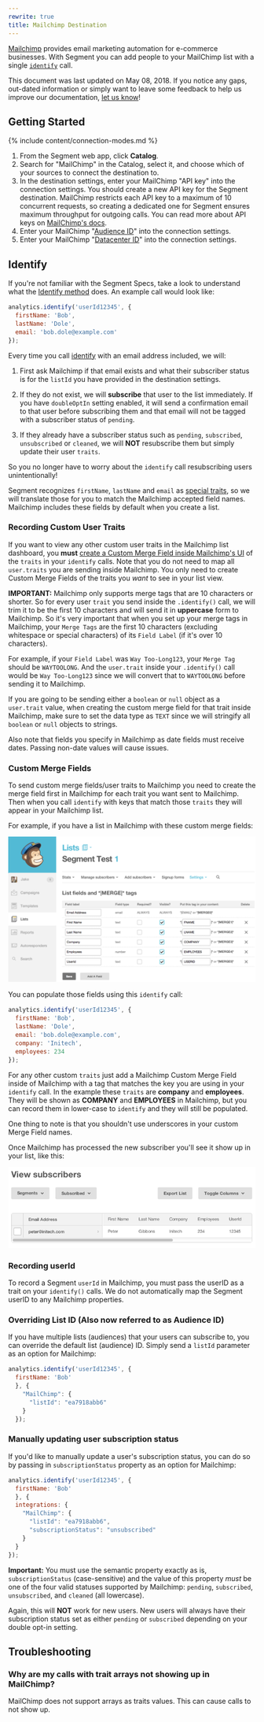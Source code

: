 ```yaml
---
rewrite: true
title: Mailchimp Destination
---
```

[Mailchimp](https://mailchimp.com/?utm_source=segmentio&utm_medium=docs&utm_campaign=partners) provides email marketing automation for e-commerce businesses. With Segment you can add people to your MailChimp list with a single [`identify`](/docs/connections/spec/identify/) call.

This document was last updated on May 08, 2018. If you notice any gaps, out-dated information or simply want to leave some feedback to help us improve our documentation, [let us know](https://segment.com/help/contact/)!


## Getting Started

{% include content/connection-modes.md %}

1. From the Segment web app, click **Catalog**.
2. Search for "MailChimp" in the Catalog, select it, and choose which of your sources to connect the destination to.
3. In the destination settings, enter your MailChimp "API key" into the connection settings.
   You should create a new API key for the Segment destination. MailChimp restricts each API key to a maximum of 10 concurrent requests, so creating a dedicated one for Segment ensures maximum throughput for outgoing calls. You can read more about API keys on [MailChimp's docs](http://kb.mailchimp.com/integrations/api-integrations/about-api-keys).
4. Enter your MailChimp "[Audience ID](#audience-id)" into the connection settings.
5. Enter your MailChimp "[Datacenter ID](#datacenter-id)" into the connection settings.

## Identify

If you're not familiar with the Segment Specs, take a look to understand what the [Identify method](/docs/connections/spec/identify/) does. An example call would look like:

```javascript
analytics.identify('userId12345', {
  firstName: 'Bob',
  lastName: 'Dole',
  email: 'bob.dole@example.com'
});
```

Every time you call [identify](/docs/connections/spec/identify/) with an email address included, we will:

1. First ask Mailchimp if that email exists and what their subscriber status is for the `listId` you have provided in the destination settings.

2. If they do not exist, we will **subscribe** that user to the list immediately. If you have `doubleOptIn` setting enabled, it will send a confirmation email to that user before subscribing them and that email will not be tagged with a subscriber status of `pending`.

3. If they already have a subscriber status such as `pending`, `subscribed`, `unsubscribed` or `cleaned`, we will **NOT** resubscribe them but simply update their user `traits`.

So you no longer have to worry about the `identify` call resubscribing users unintentionally!

Segment recognizes `firstName`, `lastName` and `email` as [special traits](/docs/connections/spec/identify#traits), so we will translate those for you to match the Mailchimp accepted field names. Mailchimp includes these fields by default when you create a list.

### Recording Custom User Traits

If you want to view any other custom user traits in the Mailchimp list dashboard, you **must** [create a Custom Merge Field inside Mailchimp's UI](#custom-merge-fields) of the `traits` in your `identify` calls. Note that you do not need to map all `user.traits` you are sending inside Mailchimp. You only need to create Custom Merge Fields of the traits you *want* to see in your list view.

**IMPORTANT:** Mailchimp only supports merge tags that are 10 characters or shorter. So for every user `trait` you send inside the `.identify()` call, we will trim it to be the first 10 characters and will send it in **uppercase** form to Mailchimp. So it's very important that when you set up your merge tags in Mailchimp, your `Merge Tags` are the first 10 characters (excluding whitespace or special characters) of its `Field Label` (if it's over 10 characters).

For example, if your `Field Label` was `Way Too-Long123`, your `Merge Tag` should be `WAYTOOLONG`. And the `user.trait` inside your `.identify()` call would be `Way Too-Long123` since we will convert that to `WAYTOOLONG` before sending it to Mailchimp.

If you are going to be sending either a `boolean` or `null` object as a `user.trait` value, when creating the custom merge field for that trait inside Mailchimp, make sure to set the data type as `TEXT` since we will stringify all `boolean` or `null` objects to strings.

Also note that fields you specify in Mailchimp as date fields must receive dates. Passing non-date values will cause issues.

### Custom Merge Fields

To send custom merge fields/user traits to Mailchimp you need to create the merge field first in Mailchimp for each trait you want sent to Mailchimp. Then when you call `identify` with keys that match those `traits` they will appear in your Mailchimp list.

For example, if you have a list in Mailchimp with these custom merge fields:

![mailchimp merge fields screenshot](images/merge-fields.png)

You can populate those fields using this `identify` call:

```javascript
analytics.identify('userId12345', {
  firstName: 'Bob',
  lastName: 'Dole',
  email: 'bob.dole@example.com',
  company: 'Initech',
  employees: 234
});
```

For any other custom `traits` just add a Mailchimp Custom Merge Field inside of Mailchimp with a tag that matches the key you are using in your `identify` call. In the example these `traits` are **company** and **employees**. They will be shown as **COMPANY** and **EMPLOYEES** in Mailchimp, but you can record them in lower-case to `identify` and they will still be populated.

One thing to note is that you shouldn't use underscores in your custom Merge Field names.

Once Mailchimp has processed the new subscriber you'll see it show up in your list, like this:

![mailchimp subscriber screenshot](images/mailchimp-subscriber.png)

### Recording userId

To record a Segment `userId` in Mailchimp, you must pass the userID as a trait on your `identify()` calls. We do not automatically map the Segment userID to any Mailchimp properties.

### Overriding List ID (Also now referred to as Audience ID)

If you have multiple lists (audiences) that your users can subscribe to, you can override the default list (audience) ID. Simply send a `listId` parameter as an option for Mailchimp:

```javascript
analytics.identify('userId12345', {
  firstName: 'Bob'
  }, {
    "MailChimp": {
      "listId": "ea7918abb6"
    }
  });
```

### Manually updating user subscription status

If you'd like to manually update a user's subscription status, you can do so by passing in `subscriptionStatus` property as an option for Mailchimp:

```javascript
analytics.identify('userId12345', {
  firstName: 'Bob'
  }, {
  integrations: {
    "MailChimp": {
      "listId": "ea7918abb6",
      "subscriptionStatus": "unsubscribed"
    }
  }
});
```

**Important:** You must use the semantic property exactly as is, `subscriptionStatus` (case-sensitive) and the value of this property *must* be one of the four valid statuses supported by Mailchimp: `pending`, `subscribed`, `unsubscribed`, and `cleaned` (all lowercase).

Again, this will **NOT** work for new users. New users will always have their subscription status set as either `pending` or `subscribed` depending on your double opt-in setting.

## Troubleshooting

### Why are my calls with trait arrays not showing up in MailChimp?
MailChimp does not support arrays as traits values. This can cause calls to not show up.
